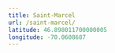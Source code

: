 ```yaml
---
title: Saint-Marcel
url: /saint-marcel/
latitude: 46.898011700000005
longitude: -70.0608687
---
```

